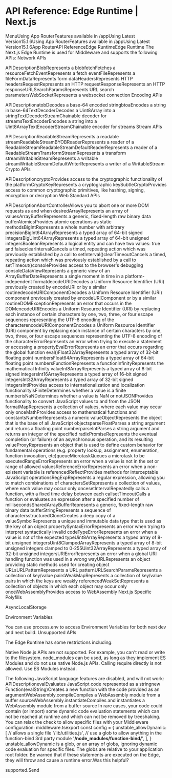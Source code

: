 # API Reference: Edge Runtime | Next.js

<p>MenuUsing App RouterFeatures available in /appUsing Latest Version15.1.6Using App RouterFeatures available in /appUsing Latest Version15.1.6App RouterAPI ReferenceEdge RuntimeEdge Runtime
The Next.js Edge Runtime is used for Middleware and supports the following APIs:
Network APIs</p>
<p>APIDescriptionBlobRepresents a blobfetchFetches a resourceFetchEventRepresents a fetch eventFileRepresents a fileFormDataRepresents form dataHeadersRepresents HTTP headersRequestRepresents an HTTP requestResponseRepresents an HTTP responseURLSearchParamsRepresents URL search parametersWebSocketRepresents a websocket connection
Encoding APIs</p>
<p>APIDescriptionatobDecodes a base-64 encoded stringbtoaEncodes a string in base-64TextDecoderDecodes a Uint8Array into a stringTextDecoderStreamChainable decoder for streamsTextEncoderEncodes a string into a Uint8ArrayTextEncoderStreamChainable encoder for streams
Stream APIs</p>
<p>APIDescriptionReadableStreamRepresents a readable streamReadableStreamBYOBReaderRepresents a reader of a ReadableStreamReadableStreamDefaultReaderRepresents a reader of a ReadableStreamTransformStreamRepresents a transform streamWritableStreamRepresents a writable streamWritableStreamDefaultWriterRepresents a writer of a WritableStream
Crypto APIs</p>
<p>APIDescriptioncryptoProvides access to the cryptographic functionality of the platformCryptoKeyRepresents a cryptographic keySubtleCryptoProvides access to common cryptographic primitives, like hashing, signing, encryption or decryption
Web Standard APIs</p>
<p>APIDescriptionAbortControllerAllows you to abort one or more DOM requests as and when desiredArrayRepresents an array of valuesArrayBufferRepresents a generic, fixed-length raw binary data bufferAtomicsProvides atomic operations as static methodsBigIntRepresents a whole number with arbitrary precisionBigInt64ArrayRepresents a typed array of 64-bit signed integersBigUint64ArrayRepresents a typed array of 64-bit unsigned integersBooleanRepresents a logical entity and can have two values: true and falseclearIntervalCancels a timed, repeating action which was previously established by a call to setInterval()clearTimeoutCancels a timed, repeating action which was previously established by a call to setTimeout()consoleProvides access to the browser's debugging consoleDataViewRepresents a generic view of an ArrayBufferDateRepresents a single moment in time in a platform-independent formatdecodeURIDecodes a Uniform Resource Identifier (URI) previously created by encodeURI or by a similar routinedecodeURIComponentDecodes a Uniform Resource Identifier (URI) component previously created by encodeURIComponent or by a similar routineDOMExceptionRepresents an error that occurs in the DOMencodeURIEncodes a Uniform Resource Identifier (URI) by replacing each instance of certain characters by one, two, three, or four escape sequences representing the UTF-8 encoding of the characterencodeURIComponentEncodes a Uniform Resource Identifier (URI) component by replacing each instance of certain characters by one, two, three, or four escape sequences representing the UTF-8 encoding of the characterErrorRepresents an error when trying to execute a statement or accessing a propertyEvalErrorRepresents an error that occurs regarding the global function eval()Float32ArrayRepresents a typed array of 32-bit floating point numbersFloat64ArrayRepresents a typed array of 64-bit floating point numbersFunctionRepresents a functionInfinityRepresents the mathematical Infinity valueInt8ArrayRepresents a typed array of 8-bit signed integersInt16ArrayRepresents a typed array of 16-bit signed integersInt32ArrayRepresents a typed array of 32-bit signed integersIntlProvides access to internationalization and localization functionalityisFiniteDetermines whether a value is a finite numberisNaNDetermines whether a value is NaN or notJSONProvides functionality to convert JavaScript values to and from the JSON formatMapRepresents a collection of values, where each value may occur only onceMathProvides access to mathematical functions and constantsNumberRepresents a numeric valueObjectRepresents the object that is the base of all JavaScript objectsparseFloatParses a string argument and returns a floating point numberparseIntParses a string argument and returns an integer of the specified radixPromiseRepresents the eventual completion (or failure) of an asynchronous operation, and its resulting valueProxyRepresents an object that is used to define custom behavior for fundamental operations (e.g. property lookup, assignment, enumeration, function invocation, etc)queueMicrotaskQueues a microtask to be executedRangeErrorRepresents an error when a value is not in the set or range of allowed valuesReferenceErrorRepresents an error when a non-existent variable is referencedReflectProvides methods for interceptable JavaScript operationsRegExpRepresents a regular expression, allowing you to match combinations of charactersSetRepresents a collection of values, where each value may occur only oncesetIntervalRepeatedly calls a function, with a fixed time delay between each callsetTimeoutCalls a function or evaluates an expression after a specified number of millisecondsSharedArrayBufferRepresents a generic, fixed-length raw binary data bufferStringRepresents a sequence of charactersstructuredCloneCreates a deep copy of a valueSymbolRepresents a unique and immutable data type that is used as the key of an object propertySyntaxErrorRepresents an error when trying to interpret syntactically invalid codeTypeErrorRepresents an error when a value is not of the expected typeUint8ArrayRepresents a typed array of 8-bit unsigned integersUint8ClampedArrayRepresents a typed array of 8-bit unsigned integers clamped to 0-255Uint32ArrayRepresents a typed array of 32-bit unsigned integersURIErrorRepresents an error when a global URI handling function was used in a wrong wayURLRepresents an object providing static methods used for creating object URLsURLPatternRepresents a URL patternURLSearchParamsRepresents a collection of key/value pairsWeakMapRepresents a collection of key/value pairs in which the keys are weakly referencedWeakSetRepresents a collection of objects in which each object may occur only onceWebAssemblyProvides access to WebAssembly
Next.js Specific Polyfills</p>
<p>AsyncLocalStorage</p>
<p>Environment Variables</p>
<p>You can use process.env to access Environment Variables for both next dev and next build.
Unsupported APIs</p>
<p>The Edge Runtime has some restrictions including:</p>
<p>Native Node.js APIs are not supported. For example, you can't read or write to the filesystem.
node_modules can be used, as long as they implement ES Modules and do not use native Node.js APIs.
Calling require directly is not allowed. Use ES Modules instead.</p>
<p>The following JavaScript language features are disabled, and will not work:
APIDescriptionevalEvaluates JavaScript code represented as a stringnew Function(evalString)Creates a new function with the code provided as an argumentWebAssembly.compileCompiles a WebAssembly module from a buffer sourceWebAssembly.instantiateCompiles and instantiates a WebAssembly module from a buffer source
In rare cases, your code could contain (or import) some dynamic code evaluation statements which can not be reached at runtime and which can not be removed by treeshaking.
You can relax the check to allow specific files with your Middleware configuration:
middleware.tsexport const config = {
unstable_allowDynamic: [
// allows a single file
'/lib/utilities.js',
// use a glob to allow anything in the function-bind 3rd party module
'<strong>/node_modules/function-bind/</strong>',
],
}
unstable_allowDynamic is a glob, or an array of globs, ignoring dynamic code evaluation for specific files. The globs are relative to your application root folder.
Be warned that if these statements are executed on the Edge, they will throw and cause a runtime error.Was this helpful?</p>
<p>supported.Send</p>
